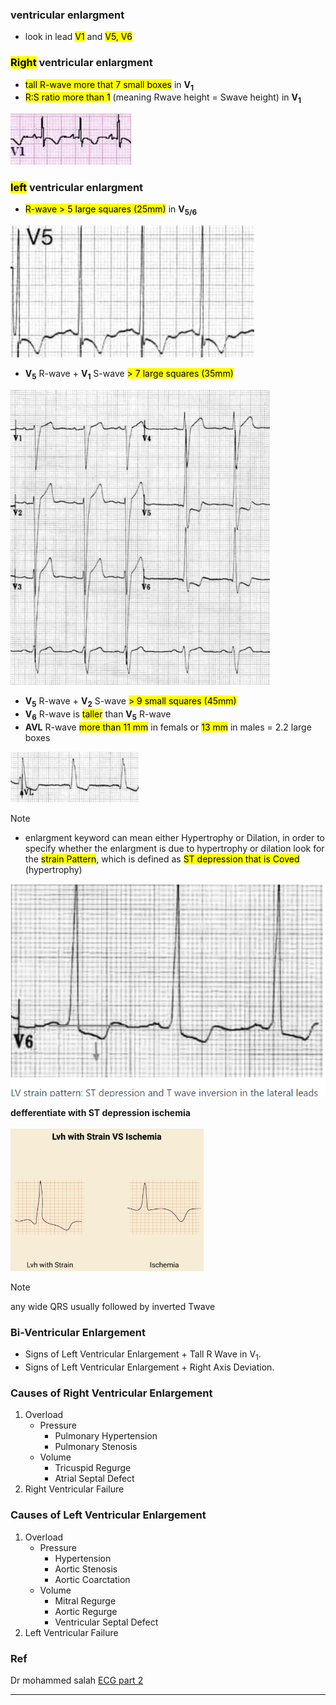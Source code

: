 ### ventricular enlargment
- look in lead <mark>V1</mark> and <mark>V5, V6</mark>

### <mark>Right</mark> ventricular enlargment
- <mark>tall R-wave more that 7 small boxes</mark> in **V<sub>1</sub>**
- <mark>R:S ratio more than 1</mark> (meaning Rwave height = Swave height) in **V<sub>1</sub>**

![](./imgs/RVE.png)

### <mark>left</mark> ventricular enlargment
- <mark>R-wave > 5 large squares (25mm)</mark> in **V<sub>5/6</sub>**

![](./imgs/V5LVE.png)

- **V<sub>5**</sub> R-wave + **V<sub>1</sub>** S-wave <mark>> 7 large squares (35mm)</mark>

![](./imgs/LVE.png)

- **V<sub>5</sub>** R-wave + **V<sub>2</sub>** S-wave <mark>> 9 small squares (45mm)</mark>
- **V<sub>6</sub>** R-wave is <mark>taller</mark> than **V<sub>5</sub>** R-wave
- **AVL** R-wave <mark>more than 11 mm</mark> in femals or <mark>13 mm</mark> in males = 2.2 large boxes

![](./imgs/AVL-LVE.png)

> [!NOTE]
> - enlargment keyword can mean either Hypertrophy or Dilation, in order to specify whether the enlargment is due to hypertrophy or dilation look for the <mark>strain Pattern</mark>, which is defined as <mark>ST depression that is Coved</mark> (hypertrophy)

![](./imgs/strainPattern.png)

**defferentiate with ST depression ischemia**

![](./imgs/ST-compare.png)

> [!NOTE]
> any wide QRS usually followed by inverted Twave

### Bi-Ventricular Enlargement
- Signs of Left Ventricular Enlargement + Tall R Wave in V<sub>1</sub>.
- Signs of Left Ventricular Enlargement + Right Axis Deviation.

### Causes of Right Ventricular Enlargement 
1. Overload
    - Pressure
        - Pulmonary Hypertension
        - Pulmonary Stenosis
    - Volume
        - Tricuspid Regurge
        - Atrial Septal Defect
3. Right Ventricular Failure

### Causes of Left Ventricular Enlargement
1. Overload
    - Pressure
        - Hypertension
        - Aortic Stenosis
        - Aortic Coarctation
    - Volume
        - Mitral Regurge
        - Aortic Regurge
        - Ventricular Septal Defect
2. Left Ventricular Failure

### Ref
Dr mohammed salah [ECG part 2](https://youtu.be/FKHwLrwsG_4?si=p7QC9XIojXwrnfGD)

-----